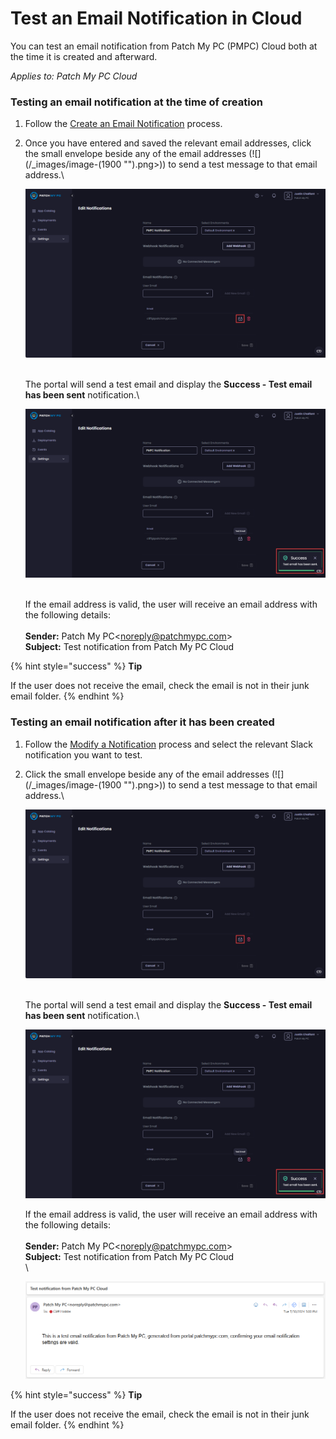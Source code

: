 # Test an Email Notification in Cloud

You can test an email notification from Patch My PC (PMPC) Cloud both at the time it is created and afterward.

_Applies to: Patch My PC Cloud_

### Testing an email notification at the time of creation

1. Follow the [Create an Email Notification](../create-a-cloud-email-notification.md) process.
2.  Once you have entered and saved the relevant email addresses, click the small envelope beside any of the email addresses (![](/_images/image-(1900 "").png>)) to send a test message to that email address.\


    ![Clicking the small envelope beside any of the email addresses to send them a test message](/_images/image-(1922).png "Clicking the small envelope beside any of the email addresses to send them a test message")

    \
    The portal will send a test email and display the **Success - Test email has been sent** notification.\


    ![&#x22;Success - Test email has been sent&#x22; notification](/_images/image-(1923).png "&#x22;Success - Test email has been sent&#x22; notification")

    \
    If the email address is valid, the user will receive an email address with the following details:\
    \
    **Sender:** Patch My PC\<noreply@patchmypc.com>\
    **Subject:** Test notification from Patch My PC Cloud

{% hint style="success" %}
**Tip**

If the user does not receive the email, check the email is not in their junk email folder.
{% endhint %}

### Testing an email notification after it has been created

1. Follow the [Modify a Notification](../modify-a-cloud-notification.md) process and select the relevant Slack notification you want to test.
2.  Click the small envelope beside any of the email addresses (![](/_images/image-(1900 "").png>)) to send a test message to that email address.\


    ![Clicking the small envelope beside any of the email addresses to send them a test message](/_images/image-(1922).png "Clicking the small envelope beside any of the email addresses to send them a test message")

    \
    The portal will send a test email and display the **Success - Test email has been sent** notification.\


    ![&#x22;Success - Test email has been sent&#x22; notification](/_images/image-(1923).png "&#x22;Success - Test email has been sent&#x22; notification")



    If the email address is valid, the user will receive an email address with the following details:\
    \
    **Sender:** Patch My PC\<noreply@patchmypc.com>\
    **Subject:** Test notification from Patch My PC Cloud\
    \


    ![Test email showing email notifications are working](/_images/image-(1893).png "Test email showing email notifications are working")

{% hint style="success" %}
**Tip**

If the user does not receive the email, check the email is not in their junk email folder.
{% endhint %}